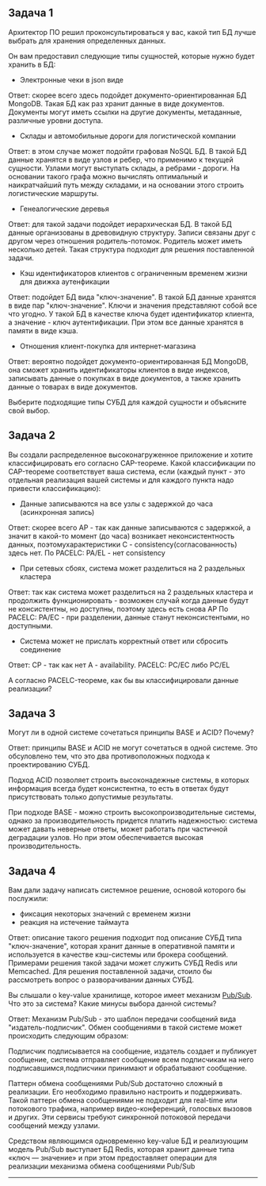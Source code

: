 ## Задача 1

Архитектор ПО решил проконсультироваться у вас, какой тип БД 
лучше выбрать для хранения определенных данных.

Он вам предоставил следующие типы сущностей, которые нужно будет хранить в БД:

- Электронные чеки в json виде

Ответ: скорее всего здесь подойдет документо-ориентированная БД MongoDB. Такая БД как раз хранит данные в виде документов. Документы могут иметь ссылки на другие документы, метаданные, различные уровни доступа.

- Склады и автомобильные дороги для логистической компании

Ответ: в этом случае может подойти графовая NoSQL БД. В такой БД данные хранятся в виде узлов и ребер, что применимо к текущей сущности. Узлами могут выступать склады, а ребрами - дороги. На основании такого графа можно вычислять оптимальный и наикратчайший путь между складами, и на основании этого строить логистические маршруты.  

- Генеалогические деревья

Ответ: для такой задачи подойдет иерархическая БД. В такой БД данные организованы в древовидную структуру. Записи связаны друг с другом через отношения родитель-потомок. Родитель может иметь несколько детей. Такая структура подходит для решения поставленной задачи.

- Кэш идентификаторов клиентов с ограниченным временем жизни для движка аутенфикации

Ответ: подойдет БД вида "ключ-значение". В такой БД данные хранятся в виде пар "ключ-значение". Ключи и значения представляют собой все что угодно. У такой БД в качестве ключа будет идентификатор клиента, а значение - ключ аутентификации. При этом все данные хранятся в памяти в виде кэша.

- Отношения клиент-покупка для интернет-магазина

Ответ: вероятно подойдет документо-ориентированная БД MongoDB, она сможет хранить идентификаторы клиентов в виде индексов, записывать данные о покупках в виде документов, а также хранить данные о товарах в виде документов.

Выберите подходящие типы СУБД для каждой сущности и объясните свой выбор.

## Задача 2

Вы создали распределенное высоконагруженное приложение и хотите классифицировать его согласно 
CAP-теореме. Какой классификации по CAP-теореме соответствует ваша система, если 
(каждый пункт - это отдельная реализация вашей системы и для каждого пункта надо привести классификацию):

- Данные записываются на все узлы с задержкой до часа (асинхронная запись)

Ответ: скорее всего AP - так как данные записываются с задержкой, а значит в какой-то момент (до часа) возникает неконсистентность данных, поэтомухарактеристики C - consistency(согласованность) здесь нет.
По PACELC: PA/EL - нет consistency

- При сетевых сбоях, система может разделиться на 2 раздельных кластера

Ответ: так как система может разделиться на 2 раздельных кластера и продолжить функционировать - возможен случай когда данные будут не консистентны, но доступны, поэтому здесь есть снова AP 
По PACELC: PA/EC - при разделении, данные станут неконсистентыми, но доступными.

- Система может не прислать корректный ответ или сбросить соединение

Ответ: CP - так как нет A - availability. 
PACELC: PC/EC либо PC/EL

А согласно PACELC-теореме, как бы вы классифицировали данные реализации?

## Задача 3

Могут ли в одной системе сочетаться принципы BASE и ACID? Почему?

Ответ: принципы BASE и ACID не могут сочетаться в одной системе. Это обсуловлено тем, что это два противоположных подхода к проектированию СУБД.

Подход ACID позволяет строить высоконадежные системы, в которых информация всегда будет консистентна, то есть в ответах будут присутствовать только допустимые результаты. 

При подходе BASE - можно строить высокопроизводительные системы, однако за производительность придется платить надежностью: система может давать неверные ответы, может работать при частичной деградации узлов. Но при этом обеспечивается высокая производительность. 

## Задача 4

Вам дали задачу написать системное решение, основой которого бы послужили:

- фиксация некоторых значений с временем жизни
- реакция на истечение таймаута

Ответ: описание такого решения подходит под описание СУБД типа "ключ-значение", которая хранит данные в оперативной памяти и используется в качестве кэш-системы или брокера сообщений. Примерами решения такой задачи может служить СУБД Redis или Memcached. Для решения поставленной задачи, стоило бы рассмотреть вопрос о разворачивании данных СУБД.

Вы слышали о key-value хранилище, которое имеет механизм [Pub/Sub](https://habr.com/ru/post/278237/). 
Что это за система? Какие минусы выбора данной системы?

Ответ:
Механизм Pub/Sub - это шаблон передачи сообщений вида "издатель-подписчик". Обмен сообщениями в такой системе может происходить следующим образом:

Подписчик подписывается на сообщение, издатель создает и публикует сообщение, система отправляет сообщение всем подписчикам на него подписавшимся,подписчики принимают и обрабатывают сообщение.

Паттерн обмена сообщениями Pub/Sub достаточно сложный в реализации. Его необходимо правильно настроить и поддерживать. Такой паттерн обмена сообщениями не подходит для real-time или потокового трафика, например видео-конференций, голосвых вызовов и других. Эти сервисы требуют синхронной потоковой передачи сообщений между узлами.

Средством являющимся одновременно key-value БД и реализующим модель Pub/Sub выступает БД Redis, которая хранит данные типа «ключ — значение» и при этом предоставляет операции для реализации механизма обмена сообщениями Pub/Sub

---
